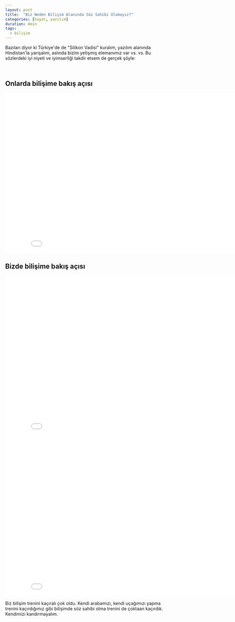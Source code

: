 ```yaml
---
layout: post
title:  "Biz Neden Bilişim Alanında Söz Sahibi Olamayız?"
categories: [hayat, yazılım]
duration: 4min
tags:
  - bilişim
---
```


Bazıları diyor ki Türkiye'de de "Silikon Vadisi" kuralım, yazılım alanında Hindistan'la yarışalım, aslında bizim yetişmiş elemanımız var vs. vs. Bu sözlerdeki iyi niyeti ve iyimserliği takdir etsem de gerçek şöyle: 

<br>

## Onlarda bilişime bakış açısı

<iframe width="854" height="510" src="//www.youtube.com/embed/6XvmhE1J9PY?cc_load_policy=1&hl=tr" frameborder="0" allowfullscreen></iframe>

<br>

## Bizde bilişime bakış açısı

<iframe width="854" height="510" src="//www.youtube.com/embed/Sn7pNTsY5iY#t=12" frameborder="0" allowfullscreen></iframe>

<iframe width="854" height="510" src="//www.youtube.com/embed/90U4AxBzrkQ" frameborder="0" allowfullscreen></iframe>

<br>

Biz bilişim trenini kaçıralı çok oldu. Kendi arabamızı, kendi uçağımızı yapma trenini kaçırdığımız gibi bilişimde söz sahibi olma trenini de çoktaan kaçırdık. Kendimizi kandırmayalım.